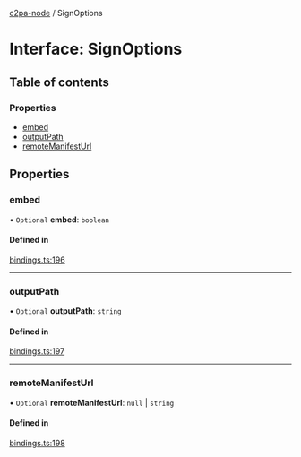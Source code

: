 [c2pa-node](../README.md) / SignOptions

# Interface: SignOptions

## Table of contents

### Properties

- [embed](SignOptions.md#embed)
- [outputPath](SignOptions.md#outputpath)
- [remoteManifestUrl](SignOptions.md#remotemanifesturl)

## Properties

### embed

• `Optional` **embed**: `boolean`

#### Defined in

[bindings.ts:196](https://github.com/contentauth/c2pa-node/blob/ee640e4/js-src/bindings.ts#L196)

___

### outputPath

• `Optional` **outputPath**: `string`

#### Defined in

[bindings.ts:197](https://github.com/contentauth/c2pa-node/blob/ee640e4/js-src/bindings.ts#L197)

___

### remoteManifestUrl

• `Optional` **remoteManifestUrl**: ``null`` \| `string`

#### Defined in

[bindings.ts:198](https://github.com/contentauth/c2pa-node/blob/ee640e4/js-src/bindings.ts#L198)
